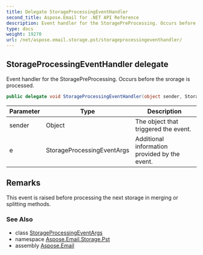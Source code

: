 ```yaml
---
title: Delegate StorageProcessingEventHandler
second_title: Aspose.Email for .NET API Reference
description: Event handler for the StoragePreProcessing. Occurs before the srorage is processed
type: docs
weight: 19270
url: /net/aspose.email.storage.pst/storageprocessingeventhandler/
---
```

## StorageProcessingEventHandler delegate

Event handler for the StoragePreProcessing. Occurs before the srorage is processed.

```csharp
public delegate void StorageProcessingEventHandler(object sender, StorageProcessingEventArgs e);
```

| Parameter | Type | Description |
| --- | --- | --- |
| sender | Object | The object that triggered the event. |
| e | StorageProcessingEventArgs | Additional information provided by the event. |

## Remarks

This event is raised before processing the next storage in merging or splitting methods.

### See Also

* class [StorageProcessingEventArgs](../storageprocessingeventargs/)
* namespace [Aspose.Email.Storage.Pst](../../aspose.email.storage.pst/)
* assembly [Aspose.Email](../../)


